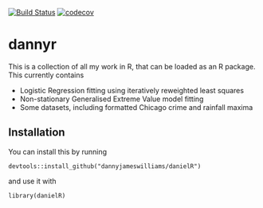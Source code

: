 [![Build Status](https://travis-ci.com/dannyjameswilliams/danielR.svg?branch=master)](https://travis-ci.com/dannyjameswilliams/danielR)  [![codecov](https://codecov.io/gh/dannyjameswilliams/danielR/branch/master/graph/badge.svg)](https://codecov.io/gh/dannyjameswilliams/danielR)


# dannyr

This is a collection of all my work in R, that can be loaded as an R package. This currently contains

 - Logistic Regression fitting using iteratively reweighted least squares
 - Non-stationary Generalised Extreme Value model fitting
 - Some datasets, including formatted Chicago crime and rainfall maxima
 
## Installation

You can install this by running
```
devtools::install_github("dannyjameswilliams/danielR")
```
and use it with 
```
library(danielR)
```
